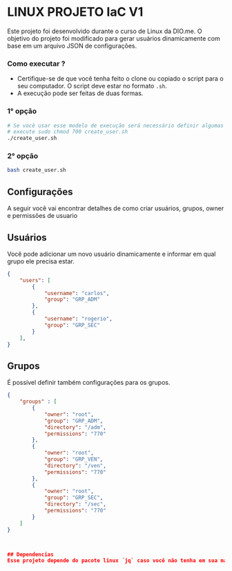 # LINUX PROJETO IaC V1

Este projeto foi desenvolvido durante o curso de Linux da DIO.me. O objetivo do projeto foi modificado para gerar usuários dinamicamente com base em um arquivo JSON de configurações.


### Como executar ?

- Certifique-se de que você tenha feito o clone ou copiado o script para o seu computador. O script deve estar no formato `.sh`.
- A execução pode ser feitas de duas formas.

### 1° opção
```bash
# Se você usar esse modelo de execução será necessário definir algumas permissões.
# execute sudo chmod 700 create_user.sh
./create_user.sh
```

### 2° opção

```bash
bash create_user.sh
```



## Configurações

A seguir você vai encontrar detalhes de como criar usuários, grupos, owner e permissões de usuario

## Usuários

Você pode adicionar um novo usuário dinamicamente e informar em qual grupo ele precisa estar.

```json
{
    "users": [
        {
            "username": "carlos",
            "group": "GRP_ADM"
        },
        {
            "username": "rogerio",
            "group": "GRP_SEC"
        }
    ],
}

```


## Grupos
É possível definir também configurações para os grupos.

```json
{
    "groups" : [
        {
            "owner": "root",
            "group": "GRP_ADM",
            "directory": "/adm",
            "permissions": "770"
        },
        {
            "owner": "root",
            "group": "GRP_VEN",
            "directory": "/ven",
            "permissions": "770"
        },
        {
            "owner": "root",
            "group": "GRP_SEC",
            "directory": "/sec",
            "permissions": "770"
        }
    ]
}



## Dependencias
Esse projeto depende do pacote linux ´jq` caso você não tenha em sua máquina, será instalado automáticamente.

